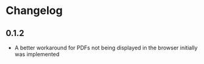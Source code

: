 # Changelog

## 0.1.2

- A better workaround for PDFs not being displayed in the browser initially was implemented

